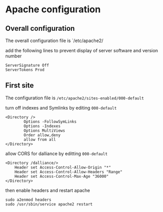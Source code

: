 # Apache configuration

## Overall configuration

The overall configuration file is `/etc/apache2/

add the following lines to prevent display of server software and version number
    
    ServerSignature Off
    ServerTokens Prod

## First site

The configuration file is `/etc/apache2/sites-enabled/000-default`

turn off indexes and Symlinks by editing `000-default`

    <Directory />
            Options -FollowSymLinks
            Options -Indexes
            Options MultiViews
            Order allow,deny
            allow from all
    </Directory>

allow CORS for dalliance by editting `000-default`

    <Directory /dalliance/>
        Header set Access-Control-Allow-Origin "*"
        Header set Access-Control-Allow-Headers "Range"
        Header set Access-Control-Max-Age "36000"
    </Directory>
    


    
then enable headers and restart apache

    sudo a2enmod headers
    sudo /usr/sbin/service apache2 restart


    
